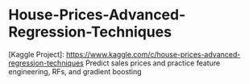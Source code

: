 # House-Prices-Advanced-Regression-Techniques

[Kaggle Project]: https://www.kaggle.com/c/house-prices-advanced-regression-techniques Predict sales prices and practice feature engineering, RFs, and gradient boosting


